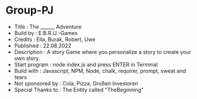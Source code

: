 # Group-PJ
- Title             :   The ______ Adventure
- Build by          :   E.B.R.U.-Games
- Credits           :   Ella, Burak, Robert, Uwe
- Published         :   22.08.2022
- Description       :   A story Game where you
                        personalize a story
                        to create your own story.
- Start program     :   node index.js and press
                        ENTER in Terminal
- Build with        :   Javascript, NPM, Node,
                        chalk, requirer, prompt,
                        sweat and tears
- Not sponsored by  :   Cola, Pizza,
                        Großen Investoren
- Special Thanks to :   The Entity called
                        "TheBeginning"
